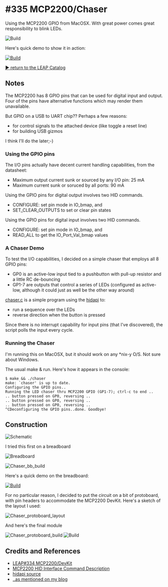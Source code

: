 # #335 MCP2200/Chaser

Using the MCP2200 GPIO from MacOSX. With great power comes great responsibility to blink LEDs.

![Build](./assets/Chaser_build.jpg?raw=true)

Here's quick demo to show it in action:

[![Build](http://img.youtube.com/vi/QD8XAKR6MQo/0.jpg)](http://www.youtube.com/watch?v=QD8XAKR6MQo)

[:arrow_forward: return to the LEAP Catalog](https://leap.tardate.com)

## Notes

The MCP2200 has 8 GPIO pins that can be used for digital input and output.
Four of the pins have alternative functions which may render them unavailable.

But GPIO on a USB to UART chip?? Perhaps a few reasons:

* for control signals to the attached device (like toggle a reset line)
* for building USB gizmos

I think I'll do the later;-)

### Using the GPIO pins

The I/O pins actually have decent current handling capabilities, from the datasheet:

* Maximum output current sunk or sourced by any I/O pin: 25 mA
* Maximum current sunk or soruced by all ports: 90 mA

Using the GPIO pins for digital output involves two HID commands.

* CONFIGURE: set pin mode in IO_bmap, and
* SET_CLEAR_OUTPUTS to set or clear pin states

Using the GPIO pins for digital input involves two HID commands.

* CONFIGURE: set pin mode in IO_bmap, and
* READ_ALL to get the IO_Port_Val_bmap values



### A Chaser Demo

To test the I/O capabilities, I decided on a simple chaser that employs all 8 GPIO pins:

* GP0 is an active-low input tied to a pushbutton with pull-up resistor and a little RC de-bouncing
* GP1-7 are outputs that control a series of LEDs (configured as active-low, although it could just as well be the other way around)

[chaser.c](./chaser.c) is a simple program using the [hidapi](http://www.signal11.us/oss/hidapi/) to:

* run a sequence over the LEDs
* reverse direction when the button is pressed

Since there is no interrupt capability for input pins (that I've discovered), the script polls the input every cycle.

### Running the Chaser

I'm running this on MacOSX, but it should work on any *nix-y O/S. Not sure about Windows.

The usual make & run. Here's how it appears in the console:

```
$ make && ./chaser
make: `chaser' is up to date.
Configuring the GPIO pins..
Running the LED chaser thru MCP2200 GPIO (GP1-7); ctrl-c to end ..
.. button pressed on GP0, reversing ..
.. button pressed on GP0, reversing ..
.. button pressed on GP0, reversing ..
^CDeconfiguring the GPIO pins..done. Goodbye!
```

## Construction

![Schematic](./assets/Chaser_schematic.jpg?raw=true)

I tried this first on a breadboard

![Breadboard](./assets/Chaser_bb.jpg?raw=true)

![Chaser_bb_build](./assets/Chaser_bb_build.jpg?raw=true)

Here's a quick demo on the breadboard:

[![Build](http://img.youtube.com/vi/Tv6zqlW3XqY/0.jpg)](http://www.youtube.com/watch?v=Tv6zqlW3XqY)

For no particular reason, I decided to put the circuit on a bit of protoboard, with pin headers
to accommodate the MCP2200 DevKit. Here's a sketch of the layout I used:

![Chaser_protoboard_layout](./assets/Chaser_protoboard_layout.jpg?raw=true)

And here's the final module

![Chaser_protoboard_build](./assets/Chaser_protoboard_build.jpg?raw=true)
![Build](./assets/Chaser_build.jpg?raw=true)

## Credits and References
* [LEAP#334 MCP2200/DevKit](../DevKit)
* [MCP2200 HID Interface Command Description](http://ww1.microchip.com/downloads/en/DeviceDoc/93066A.pdf)
* [hidapi source](http://www.signal11.us/oss/hidapi/)
* [..as mentioned on my blog](https://blog.tardate.com/2017/08/leap335-mcp2200-led-chaser-just-because.html)
